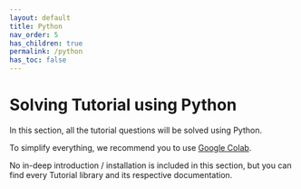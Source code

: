 ```yaml
---
layout: default
title: Python
nav_order: 5
has_children: true
permalink: /python
has_toc: false
---
```


# Solving Tutorial using Python

In this section, all the tutorial questions will be solved using Python.

To simplify everything, we recommend you to use [Google Colab](colab.research.google.com).

No in-deep introduction / installation is included in this section, but you can find every Tutorial library and its respective documentation.